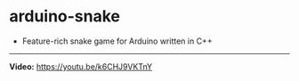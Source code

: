 # arduino-snake

- Feature-rich snake game for Arduino written in C++

---

**Video:** https://youtu.be/k6CHJ9VKTnY
